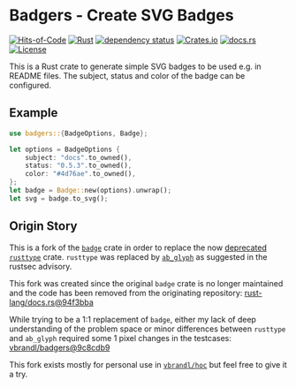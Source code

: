 # Badgers - Create SVG Badges

[![Hits-of-Code](https://hitsofcode.com/github/vbrandl/badgers)](https://hitsofcode.com/github/vbrandl/badgers/view)
[![Rust](https://github.com/vbrandl/badgers/actions/workflows/ci.yml/badge.svg)](https://github.com/vbrandl/badgers/actions/workflows/ci.yml)
[![dependency status](https://deps.rs/repo/github/vbrandl/badgers/status.svg)](https://deps.rs/repo/github/vbrandl/badgers)
[![Crates.io](https://img.shields.io/crates/v/badgers.svg)](https://crates.io/crates/badgers)
[![docs.rs](https://docs.rs/badgers/badge.svg)](https://docs.rs/badgers/)
[![License](https://img.shields.io/badge/license-MIT-green.svg)](https://github.com/vbrandl/badgers/blob/master/LICENSE)

This is a Rust crate to generate simple SVG badges to be used e.g. in README
files. The subject, status and color of the badge can be configured.


## Example

```rust
use badgers::{BadgeOptions, Badge};

let options = BadgeOptions {
    subject: "docs".to_owned(),
    status: "0.5.3".to_owned(),
    color: "#4d76ae".to_owned(),
};
let badge = Badge::new(options).unwrap();
let svg = badge.to_svg();
```

## Origin Story

This is a fork of the [`badge`](https://crates.io/crates/badge) crate in order
to replace the now
[deprecated](https://rustsec.org/advisories/RUSTSEC-2021-0140.html)
[`rusttype`](https://crates.io/crates/rusttype) crate. `rusttype` was replaced
by [`ab_glyph`](https://crates.io/crates/ab_glyph) as suggested in the rustsec
advisory.

This fork was created since the original `badge` crate is no longer maintained
and the code has been removed from the originating repository:
[rust-lang/docs.rs@94f3bba](https://github.com/rust-lang/docs.rs/commit/94f3bba6815412bc4672621c4690a93e656486c7)

While trying to be a 1:1 replacement of `badge`, either my lack of deep
understanding of the problem space or minor differences between `rusttype` and
`ab_glyph` required some 1 pixel changes in the testcases:
[vbrandl/badgers@9c8cdb9](https://github.com/vbrandl/badgers/commit/9c8cdb91b81e95fb51f543237038cedeb2a3cb4d)

This fork exists mostly for personal use in
[`vbrandl/hoc`](https://github.com/vbrandl/hoc) but feel free to give it a try.
